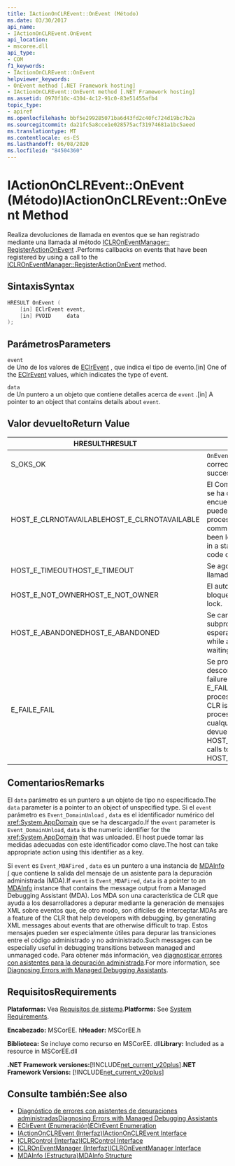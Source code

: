 ```yaml
---
title: IActionOnCLREvent::OnEvent (Método)
ms.date: 03/30/2017
api_name:
- IActionOnCLREvent.OnEvent
api_location:
- mscoree.dll
api_type:
- COM
f1_keywords:
- IActionOnCLREvent::OnEvent
helpviewer_keywords:
- OnEvent method [.NET Framework hosting]
- IActionOnCLREvent::OnEvent method [.NET Framework hosting]
ms.assetid: 0970f10c-4304-4c12-91c0-83e51455afb4
topic_type:
- apiref
ms.openlocfilehash: bbf5e299285071ba6d43fd2c40fc724d19bc7b2a
ms.sourcegitcommit: da21fc5a8cce1e028575acf31974681a1bc5aeed
ms.translationtype: MT
ms.contentlocale: es-ES
ms.lasthandoff: 06/08/2020
ms.locfileid: "84504360"
---
```

# <a name="iactiononclreventonevent-method"></a><span data-ttu-id="bfa65-102">IActionOnCLREvent::OnEvent (Método)</span><span class="sxs-lookup"><span data-stu-id="bfa65-102">IActionOnCLREvent::OnEvent Method</span></span>
<span data-ttu-id="bfa65-103">Realiza devoluciones de llamada en eventos que se han registrado mediante una llamada al método [ICLROnEventManager:: RegisterActionOnEvent](iclroneventmanager-registeractiononevent-method.md) .</span><span class="sxs-lookup"><span data-stu-id="bfa65-103">Performs callbacks on events that have been registered by using a call to the [ICLROnEventManager::RegisterActionOnEvent](iclroneventmanager-registeractiononevent-method.md) method.</span></span>  
  
## <a name="syntax"></a><span data-ttu-id="bfa65-104">Sintaxis</span><span class="sxs-lookup"><span data-stu-id="bfa65-104">Syntax</span></span>  
  
```cpp  
HRESULT OnEvent (  
    [in] EClrEvent event,  
    [in] PVOID     data  
);  
```  
  
## <a name="parameters"></a><span data-ttu-id="bfa65-105">Parámetros</span><span class="sxs-lookup"><span data-stu-id="bfa65-105">Parameters</span></span>  
 `event`  
 <span data-ttu-id="bfa65-106">de Uno de los valores de [EClrEvent](eclrevent-enumeration.md) , que indica el tipo de evento.</span><span class="sxs-lookup"><span data-stu-id="bfa65-106">[in] One of the [EClrEvent](eclrevent-enumeration.md) values, which indicates the type of event.</span></span>  
  
 `data`  
 <span data-ttu-id="bfa65-107">de Un puntero a un objeto que contiene detalles acerca de `event` .</span><span class="sxs-lookup"><span data-stu-id="bfa65-107">[in] A pointer to an object that contains details about `event`.</span></span>  
  
## <a name="return-value"></a><span data-ttu-id="bfa65-108">Valor devuelto</span><span class="sxs-lookup"><span data-stu-id="bfa65-108">Return Value</span></span>  
  
|<span data-ttu-id="bfa65-109">HRESULT</span><span class="sxs-lookup"><span data-stu-id="bfa65-109">HRESULT</span></span>|<span data-ttu-id="bfa65-110">Descripción</span><span class="sxs-lookup"><span data-stu-id="bfa65-110">Description</span></span>|  
|-------------|-----------------|  
|<span data-ttu-id="bfa65-111">S_OK</span><span class="sxs-lookup"><span data-stu-id="bfa65-111">S_OK</span></span>|<span data-ttu-id="bfa65-112">`OnEvent`se devolvió correctamente.</span><span class="sxs-lookup"><span data-stu-id="bfa65-112">`OnEvent` returned successfully.</span></span>|  
|<span data-ttu-id="bfa65-113">HOST_E_CLRNOTAVAILABLE</span><span class="sxs-lookup"><span data-stu-id="bfa65-113">HOST_E_CLRNOTAVAILABLE</span></span>|<span data-ttu-id="bfa65-114">El Common Language Runtime (CLR) no se ha cargado en un proceso o el CLR se encuentra en un estado en el que no puede ejecutar código administrado ni procesar la llamada correctamente.</span><span class="sxs-lookup"><span data-stu-id="bfa65-114">The common language runtime (CLR) has not been loaded into a process, or the CLR is in a state in which it cannot run managed code or process the call successfully.</span></span>|  
|<span data-ttu-id="bfa65-115">HOST_E_TIMEOUT</span><span class="sxs-lookup"><span data-stu-id="bfa65-115">HOST_E_TIMEOUT</span></span>|<span data-ttu-id="bfa65-116">Se agotó el tiempo de espera de la llamada.</span><span class="sxs-lookup"><span data-stu-id="bfa65-116">The call timed out.</span></span>|  
|<span data-ttu-id="bfa65-117">HOST_E_NOT_OWNER</span><span class="sxs-lookup"><span data-stu-id="bfa65-117">HOST_E_NOT_OWNER</span></span>|<span data-ttu-id="bfa65-118">El autor de la llamada no posee el bloqueo.</span><span class="sxs-lookup"><span data-stu-id="bfa65-118">The caller does not own the lock.</span></span>|  
|<span data-ttu-id="bfa65-119">HOST_E_ABANDONED</span><span class="sxs-lookup"><span data-stu-id="bfa65-119">HOST_E_ABANDONED</span></span>|<span data-ttu-id="bfa65-120">Se canceló un evento mientras un subproceso o fibra bloqueados estaba esperando en él.</span><span class="sxs-lookup"><span data-stu-id="bfa65-120">An event was cancelled while a blocked thread or fiber was waiting on it.</span></span>|  
|<span data-ttu-id="bfa65-121">E_FAIL</span><span class="sxs-lookup"><span data-stu-id="bfa65-121">E_FAIL</span></span>|<span data-ttu-id="bfa65-122">Se produjo un error grave desconocido.</span><span class="sxs-lookup"><span data-stu-id="bfa65-122">An unknown catastrophic failure occurred.</span></span> <span data-ttu-id="bfa65-123">Si un método devuelve E_FAIL, CLR ya no se puede usar en el proceso.</span><span class="sxs-lookup"><span data-stu-id="bfa65-123">If a method returns E_FAIL, the CLR is no longer usable within the process.</span></span> <span data-ttu-id="bfa65-124">Las llamadas subsiguientes a cualquier método de hospedaje devuelven HOST_E_CLRNOTAVAILABLE.</span><span class="sxs-lookup"><span data-stu-id="bfa65-124">Subsequent calls to any hosting method return HOST_E_CLRNOTAVAILABLE.</span></span>|  
  
## <a name="remarks"></a><span data-ttu-id="bfa65-125">Comentarios</span><span class="sxs-lookup"><span data-stu-id="bfa65-125">Remarks</span></span>  
 <span data-ttu-id="bfa65-126">El `data` parámetro es un puntero a un objeto de tipo no especificado.</span><span class="sxs-lookup"><span data-stu-id="bfa65-126">The `data` parameter is a pointer to an object of unspecified type.</span></span> <span data-ttu-id="bfa65-127">Si el `event` parámetro es `Event_DomainUnload` , `data` es el identificador numérico del <xref:System.AppDomain> que se ha descargado.</span><span class="sxs-lookup"><span data-stu-id="bfa65-127">If the `event` parameter is `Event_DomainUnload`, `data` is the numeric identifier for the <xref:System.AppDomain> that was unloaded.</span></span> <span data-ttu-id="bfa65-128">El host puede tomar las medidas adecuadas con este identificador como clave.</span><span class="sxs-lookup"><span data-stu-id="bfa65-128">The host can take appropriate action using this identifier as a key.</span></span>  
  
 <span data-ttu-id="bfa65-129">Si `event` es `Event_MDAFired` , `data` es un puntero a una instancia de [MDAInfo (](mdainfo-structure.md) que contiene la salida del mensaje de un asistente para la depuración administrada (MDA).</span><span class="sxs-lookup"><span data-stu-id="bfa65-129">If `event` is `Event_MDAFired`, `data` is a pointer to an [MDAInfo](mdainfo-structure.md) instance that contains the message output from a Managed Debugging Assistant (MDA).</span></span> <span data-ttu-id="bfa65-130">Los MDA son una característica de CLR que ayuda a los desarrolladores a depurar mediante la generación de mensajes XML sobre eventos que, de otro modo, son difíciles de interceptar.</span><span class="sxs-lookup"><span data-stu-id="bfa65-130">MDAs are a feature of the CLR that help developers with debugging, by generating XML messages about events that are otherwise difficult to trap.</span></span> <span data-ttu-id="bfa65-131">Estos mensajes pueden ser especialmente útiles para depurar las transiciones entre el código administrado y no administrado.</span><span class="sxs-lookup"><span data-stu-id="bfa65-131">Such messages can be especially useful in debugging transitions between managed and unmanaged code.</span></span> <span data-ttu-id="bfa65-132">Para obtener más información, vea [diagnosticar errores con asistentes para la depuración administrada](../../debug-trace-profile/diagnosing-errors-with-managed-debugging-assistants.md).</span><span class="sxs-lookup"><span data-stu-id="bfa65-132">For more information, see [Diagnosing Errors with Managed Debugging Assistants](../../debug-trace-profile/diagnosing-errors-with-managed-debugging-assistants.md).</span></span>  
  
## <a name="requirements"></a><span data-ttu-id="bfa65-133">Requisitos</span><span class="sxs-lookup"><span data-stu-id="bfa65-133">Requirements</span></span>  
 <span data-ttu-id="bfa65-134">**Plataformas:** Vea [Requisitos de sistema](../../get-started/system-requirements.md).</span><span class="sxs-lookup"><span data-stu-id="bfa65-134">**Platforms:** See [System Requirements](../../get-started/system-requirements.md).</span></span>  
  
 <span data-ttu-id="bfa65-135">**Encabezado:** MSCorEE. h</span><span class="sxs-lookup"><span data-stu-id="bfa65-135">**Header:** MSCorEE.h</span></span>  
  
 <span data-ttu-id="bfa65-136">**Biblioteca:** Se incluye como recurso en MSCorEE. dll</span><span class="sxs-lookup"><span data-stu-id="bfa65-136">**Library:** Included as a resource in MSCorEE.dll</span></span>  
  
 <span data-ttu-id="bfa65-137">**.NET Framework versiones:**[!INCLUDE[net_current_v20plus](../../../../includes/net-current-v20plus-md.md)]</span><span class="sxs-lookup"><span data-stu-id="bfa65-137">**.NET Framework Versions:** [!INCLUDE[net_current_v20plus](../../../../includes/net-current-v20plus-md.md)]</span></span>  
  
## <a name="see-also"></a><span data-ttu-id="bfa65-138">Consulte también:</span><span class="sxs-lookup"><span data-stu-id="bfa65-138">See also</span></span>

- [<span data-ttu-id="bfa65-139">Diagnóstico de errores con asistentes de depuraciones administradas</span><span class="sxs-lookup"><span data-stu-id="bfa65-139">Diagnosing Errors with Managed Debugging Assistants</span></span>](../../debug-trace-profile/diagnosing-errors-with-managed-debugging-assistants.md)
- [<span data-ttu-id="bfa65-140">EClrEvent (Enumeración)</span><span class="sxs-lookup"><span data-stu-id="bfa65-140">EClrEvent Enumeration</span></span>](eclrevent-enumeration.md)
- [<span data-ttu-id="bfa65-141">IActionOnCLREvent (Interfaz)</span><span class="sxs-lookup"><span data-stu-id="bfa65-141">IActionOnCLREvent Interface</span></span>](iactiononclrevent-interface.md)
- [<span data-ttu-id="bfa65-142">ICLRControl (Interfaz)</span><span class="sxs-lookup"><span data-stu-id="bfa65-142">ICLRControl Interface</span></span>](iclrcontrol-interface.md)
- [<span data-ttu-id="bfa65-143">ICLROnEventManager (Interfaz)</span><span class="sxs-lookup"><span data-stu-id="bfa65-143">ICLROnEventManager Interface</span></span>](iclroneventmanager-interface.md)
- [<span data-ttu-id="bfa65-144">MDAInfo (Estructura)</span><span class="sxs-lookup"><span data-stu-id="bfa65-144">MDAInfo Structure</span></span>](mdainfo-structure.md)
